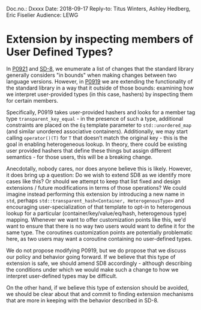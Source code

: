 Doc.no.: Dxxxx
Date: 2018-09-17
Reply-to: Titus Winters, Ashley Hedberg, Eric Fiselier
Audience: LEWG

# Extension by inspecting members of User Defined Types?

In [P0921](http://wg21.link/P0921) and [SD-8][1], we enumerate a list of changes
that the standard library generally considers "in bounds" when making changes
between two language versions.  However, in [P0919](http://wg21.link/P0919r2) we
are extending the functionality of the standard library in a way that it outside
of those bounds: examining how we interpret user-provided types (in this case,
hashers) by inspecting them for certain members.

Specifically, P0919 takes user-provided hashers and looks for a member tag type
`transparent_key_equal` - in the presence of such a type, additional constraints
are placed on the `Eq` template parameter to `std::unordered_map` (and similar
unordered associative containers). Additionally, we may start calling
`operator()(T)` for `T` that doesn’t match the original key - this is the goal
in enabling heterogeneous lookup. In theory, there could be existing user
provided hashers that define these things but assign different semantics - for
those users, this will be a breaking change.

Anecdotally, nobody cares, nor does anyone believe this is likely. However, it
does bring up a question: Do we wish to extend SD8 as we identify more cases
like this? Or should we attempt to keep that list fixed and design extensions /
future modifications in terms of those operations?  We could imagine instead
performing this extension by introducing a new name in `std`, perhaps
`std::transparent_hash<Container, HeterogenousType>` and encouraging
user-specialization of that template to opt-in to heterogenous lookup for a
particular (container/key/value/eq/hash, heterogenous type) mapping. Whenever we
want to offer customization points like this, we'd want to ensure that there is
no way two users would want to define it for the same type. The coroutines
customization points are potentially problematic here, as two users may want a
coroutine containing no user-defined types.

We do not propose modifying P0919, but we do propose that we discuss our policy
and behavior going forward. If we believe that this type of extension is safe,
we should amend SD8 accordingly - although describing the conditions under which
we would make such a change to how we interpret user-defined types may be
difficult.  

On the other hand, if we believe this type of extension should be avoided, we
should be clear about that and commit to finding extension mechanisms that are
more in keeping with the behavior described in SD-8.

[1]: https://isocpp.org/std/standing-documents/sd-8-standard-library-compatibility
